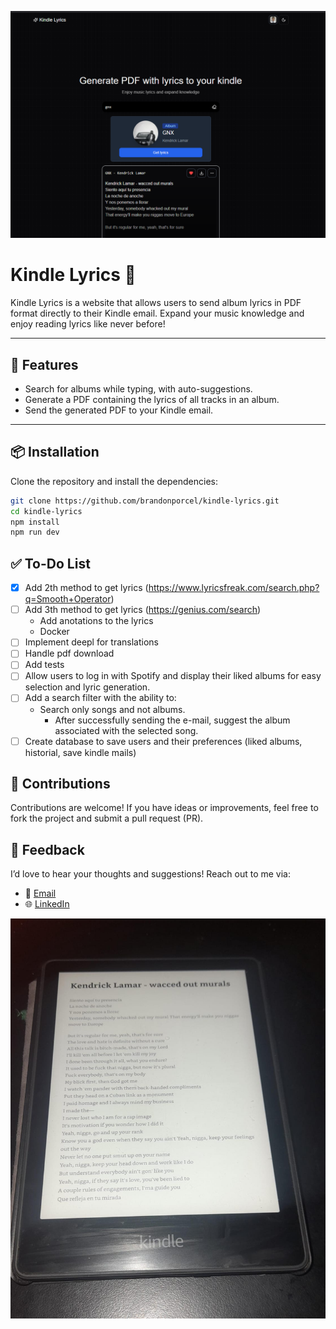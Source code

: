 ![Kindle Lyrics Cover](public/og.png)

# Kindle Lyrics 🎵

Kindle Lyrics is a website that allows users to send album lyrics in PDF format directly to their Kindle email. Expand your music knowledge and enjoy reading lyrics like never before!

---

## 🚀 Features

- Search for albums while typing, with auto-suggestions.
- Generate a PDF containing the lyrics of all tracks in an album.
- Send the generated PDF to your Kindle email.

---

## 📦 Installation

Clone the repository and install the dependencies:

```bash
git clone https://github.com/brandonporcel/kindle-lyrics.git
cd kindle-lyrics
npm install
npm run dev
```

## ✅ To-Do List

- [x] Add 2th method to get lyrics (https://www.lyricsfreak.com/search.php?q=Smooth+Operator)
- [ ] Add 3th method to get lyrics (https://genius.com/search)
  - Add anotations to the lyrics
  - Docker
- [ ] Implement deepl for translations
- [ ] Handle pdf download
- [ ] Add tests
- [ ] Allow users to log in with Spotify and display their liked albums for easy selection and lyric generation.
- [ ] Add a search filter with the ability to:
  - Search only songs and not albums.
    - After successfully sending the e-mail, suggest the album associated with the selected song.
- [ ] Create database to save users and their preferences (liked albums, historial, save kindle mails)

## 🤝 Contributions

Contributions are welcome!
If you have ideas or improvements, feel free to fork the project and submit a pull request (PR).

## 💬 Feedback

I’d love to hear your thoughts and suggestions!
Reach out to me via:

- 📧 [Email](mailto:brandon7.7porcel@gmail.com)
- 🌐 [LinkedIn](https://linkedin.com/in/brandonporcel)

![Kindle Lyrics Preview](public/preview.jpg)
